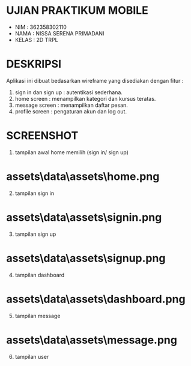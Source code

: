 # UJIAN PRAKTIKUM MOBILE
- NIM : 362358302110
- NAMA : NISSA SERENA PRIMADANI
- KELAS : 2D TRPL

# DESKRIPSI
Aplikasi ini dibuat bedasarkan wireframe yang disediakan dengan fitur :
1. sign in dan sign up : autentikasi sederhana.
2. home screen : menampilkan kategori dan kursus teratas.
3. message screen : menampilkan daftar pesan.
4. profile screen : pengaturan akun dan log out.

# SCREENSHOT
1. tampilan awal home memilih (sign in/ sign up)
# assets\data\assets\home.png
2. tampilan sign in
# assets\data\assets\signin.png
3. tampilan sign up
# assets\data\assets\signup.png
4. tampilan dashboard 
# assets\data\assets\dashboard.png
5. tampilan message
# assets\data\assets\message.png
6. tampilan user
